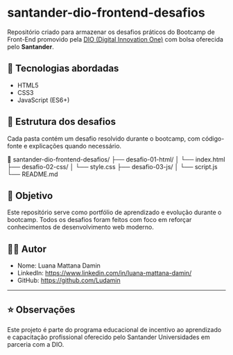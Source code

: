 # santander-dio-frontend-desafios

Repositório criado para armazenar os desafios práticos do Bootcamp de Front-End promovido pela [DIO (Digital Innovation One)](https://www.dio.me) com bolsa oferecida pelo **Santander**. 

## 🚀 Tecnologias abordadas

- HTML5
- CSS3
- JavaScript (ES6+)

## 📁 Estrutura dos desafios

Cada pasta contém um desafio resolvido durante o bootcamp, com código-fonte e explicações quando necessário.

📂 santander-dio-frontend-desafios/
├── desafio-01-html/
│ └── index.html
├── desafio-02-css/
│ └── style.css
├── desafio-03-js/
│ └── script.js
└── README.md

## 🧠 Objetivo

Este repositório serve como portfólio de aprendizado e evolução durante o bootcamp. Todos os desafios foram feitos com foco em reforçar conhecimentos de desenvolvimento web moderno.

## 👨‍💻 Autor

- Nome: Luana Mattana Damin
- LinkedIn: https://www.linkedin.com/in/luana-mattana-damin/
- GitHub: https://github.com/Ludamin

---

## ⭐ Observações

Este projeto é parte do programa educacional de incentivo ao aprendizado e capacitação profissional oferecido pelo Santander Universidades em parceria com a DIO.
